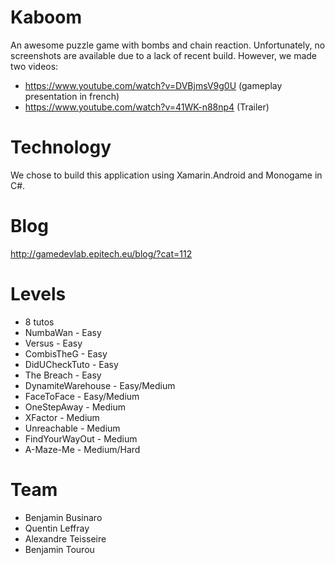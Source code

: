 Kaboom
===

An awesome puzzle game with bombs and chain reaction. Unfortunately, no screenshots are available due to a lack of recent build. However, we made two videos:
- https://www.youtube.com/watch?v=DVBjmsV9g0U (gameplay presentation in french)
- https://www.youtube.com/watch?v=41WK-n88np4 (Trailer)

Technology
===

We chose to build this application using Xamarin.Android and Monogame in C#.

Blog
====

http://gamedevlab.epitech.eu/blog/?cat=112

Levels
======

+ 8 tutos
+ NumbaWan - Easy
+ Versus - Easy
+ CombisTheG - Easy
+ DidUCheckTuto - Easy
+ The Breach - Easy
+ DynamiteWarehouse - Easy/Medium
+ FaceToFace - Easy/Medium
+ OneStepAway - Medium
+ XFactor - Medium
+ Unreachable - Medium
+ FindYourWayOut - Medium
+ A-Maze-Me - Medium/Hard

Team
====

+ Benjamin Businaro
+ Quentin Leffray
+ Alexandre Teisseire
+ Benjamin Tourou
